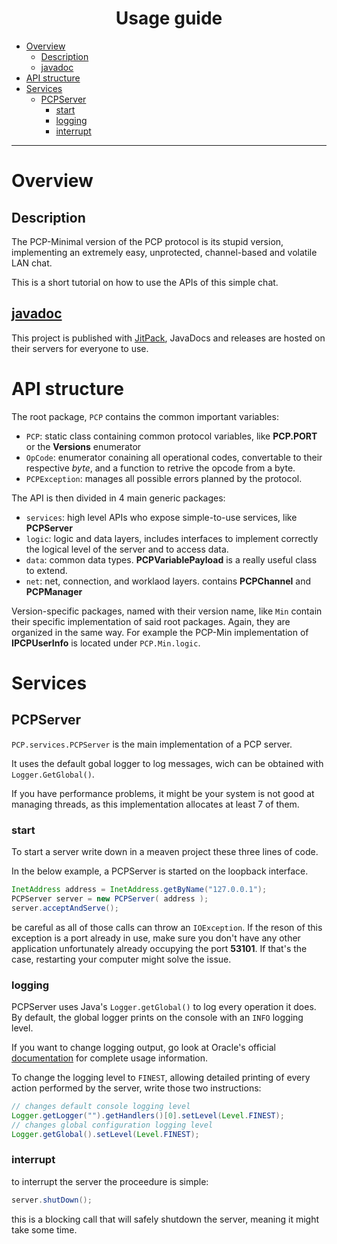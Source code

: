 <center>
<h1>
Usage guide
</h1>
</center>

- [Overview](#overview)
  - [Description](#description)
  - [javadoc](#javadoc)
- [API structure](#api-structure)
- [Services](#services)
  - [PCPServer](#pcpserver)
    - [start](#start)
    - [logging](#logging)
    - [interrupt](#interrupt)

---

# Overview

## Description
The PCP-Minimal version of the PCP protocol is its stupid version, implementing an extremely easy, unprotected, channel-based and volatile LAN chat.

This is a short tutorial on how to use the APIs of this simple chat.

## [javadoc](https://javadoc.jitpack.io/com/github/jacopowolf/potatochatprotocol/latest/javadoc/index.html)
This project is published with [JitPack](https://jitpack.io/), JavaDocs and releases are hosted on their servers for everyone to use.


# API structure
The root package, `PCP` contains the common important variables:

- `PCP`: static class containing common protocol variables, like **PCP.PORT** or the **Versions** enumerator
- `OpCode`: enumerator conaining all operational codes, convertable to their respective *byte*, and a function to retrive the opcode from a byte.
- `PCPException`: manages all possible errors planned by the protocol.

The API is then divided in 4 main generic packages:

- `services`: high level APIs who expose simple-to-use services, like **PCPServer**
- `logic`: logic and data layers, includes interfaces to implement correctly the logical level of the server and to access data.
- `data`: common data types. **PCPVariablePayload** is a really useful class to extend.
- `net`: net, connection, and worklaod layers. contains **PCPChannel** and **PCPManager**

Version-specific packages, named with their version name, like `Min` contain their specific implementation of said root packages.
Again, they are organized in the same way. For example the PCP-Min implementation of **IPCPUserInfo** is located under `PCP.Min.logic`.

# Services

## PCPServer
`PCP.services.PCPServer` is the main implementation of a PCP server.

It uses the default gobal logger to log messages, wich can be obtained with `Logger.GetGlobal()`.

If you have performance problems, it might be your system is not good at managing threads, as this implementation allocates at least 7 of them.

### start

To start a server write down in a meaven project these three lines of code.

In the below example, a PCPServer is started on the loopback interface.

```java
InetAddress address = InetAddress.getByName("127.0.0.1");
PCPServer server = new PCPServer( address );
server.acceptAndServe();
```
be careful as all of those calls can throw an `IOException`.
If the reson of this exception is a port already in use, make sure you don't have any other application unfortunately already occupying the port **53101**. If that's the case, restarting your computer might solve the issue.

### logging
PCPServer uses Java's `Logger.getGlobal()` to log every operation it does.
By default, the global logger prints on the console with an `INFO` logging level. 

If you want to change logging output, go look at Oracle's official [documentation](https://docs.oracle.com/javase/8/docs/api/java/util/logging/Logger.html) for complete usage information.

To change the logging level to `FINEST`, allowing detailed printing of every action performed by the server, write those two instructions:
```java
// changes default console logging level
Logger.getLogger("").getHandlers()[0].setLevel(Level.FINEST);
// changes global configuration logging level
Logger.getGlobal().setLevel(Level.FINEST);
```

### interrupt

to interrupt the server the proceedure is simple:

```java
server.shutDown();
```

this is a blocking call that will safely shutdown the server, meaning it might take some time.
